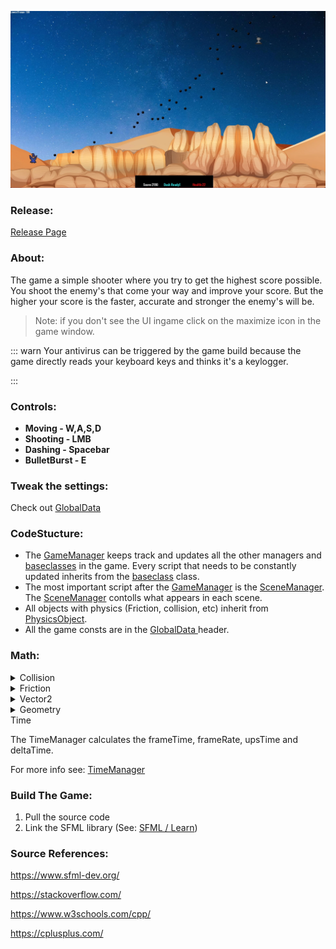 ![game screenshot!](/READMEFiles/GameScreenshot.jpg)

### Release:

[Release Page](https://github.com/IvarNuij/Kernmodule-cpp/releases)

### About:

The game a simple shooter where you try to get the highest score possible. You shoot the enemy's that come your way and improve your score. But the higher your score is the faster, accurate and stronger the enemy's will be.

> Note: if you don't see the UI ingame click on the maximize icon in the game window.

::: warn
Your antivirus can be triggered by the game build because the game directly reads your keyboard keys and thinks it's a keylogger.

:::

### Controls:

- **Moving     - W,A,S,D**
- **Shooting   - LMB**
- **Dashing     - Spacebar**
- **BulletBurst - E**

### Tweak the settings:

Check out [GlobalData](https://github.com/IvarNuij/Kernmodule-cpp/blob/main/kernmodule-cpp/GlobalData.h)

### CodeStucture:

- The [GameManager](https://github.com/IvarNuij/Kernmodule-cpp/blob/main/kernmodule-cpp/GameManager.cpp) keeps track and updates all the other managers and [baseclasses](https://github.com/IvarNuij/Kernmodule-cpp/blob/main/kernmodule-cpp/BaseClass.cpp) in the game. Every script that needs to be constantly updated inherits from the [baseclass](https://github.com/IvarNuij/Kernmodule-cpp/blob/main/kernmodule-cpp/BaseClass.cpp) class.
- The most important script after the [GameManager](https://github.com/IvarNuij/Kernmodule-cpp/blob/main/kernmodule-cpp/GameManager.cpp) is the [SceneManager](https://github.com/IvarNuij/Kernmodule-cpp/blob/main/kernmodule-cpp/SceneManager.cpp). The [SceneManager](https://github.com/IvarNuij/Kernmodule-cpp/blob/main/kernmodule-cpp/SceneManager.cpp) contolls what appears in each scene.
- All objects with physics (Friction, collision, etc) inherit from [PhysicsObject](https://github.com/IvarNuij/Kernmodule-cpp/blob/main/kernmodule-cpp/PhysicsObject.cpp).
- All the game consts are in the [GlobalData ](https://github.com/IvarNuij/Kernmodule-cpp/blob/main/kernmodule-cpp/GlobalData.h)header.

### Math:

<details>
<summary>Collision</summary>

The collision is calculated in squares around each [PhysicsObject](https://github.com/IvarNuij/Kernmodule-cpp/blob/main/kernmodule-cpp/PhysicsObject.cpp). 

![Debug screenshot!](/READMEFiles/DebugScreenshot.jpg)

When 2 objects collide they take damage based on the force in newton, the velocity and position is calculated after that.

For more info see: [CollisionManager](https://github.com/IvarNuij/Kernmodule-cpp/blob/main/kernmodule-cpp/CollisionManager.cpp)

</details>

<details>
<summary>Friction</summary>

First the normalforce is calculated and if the object is static the staticFrictionCoefficient will be applied. If the object isn't static the kineticFrictionCoefficient will be applied. After that the fore will be converted to velocity and is applied on the object.

For more info see: [PhysicsObject](https://github.com/IvarNuij/Kernmodule-cpp/blob/main/kernmodule-cpp/PhysicsObject.cpp#L79)

</details>

<details>
<summary>Vector2</summary>

See: [Vector2](https://github.com/IvarNuij/Kernmodule-cpp/blob/main/kernmodule-cpp/Vector2.cpp)

</details>

<details>
<summary>Geometry</summary>

Calculating the velocity of a bullet:

```
//Calc radian player to mouse
float distanceX = player->pos.x - mousePos.x;
float distanceY = player->pos.y - mousePos.y;  
float mouseRadian = std::atan2(distanceY, distanceX);

//calc Bullet Origin Point
player->playerBulletOrigin = watenk::Vector2(player->pos.x + playerBulletOriginRadius * -std::cos(mouseRadian), player->pos.y + playerBulletOriginRadius * -std::sin(mouseRadian));

//Calc BulletVelocity
watenk::Vector2 bulletNewton(-std::cos(mouseRadian) * bulletSpeed, -std::sin(mouseRadian) * bulletSpeed);
```

</details>

</details>

<summary>Time</summary>

The TimeManager calculates the frameTime, frameRate, upsTime and deltaTime.

For more info see: [TimeManager](https://github.com/IvarNuij/Kernmodule-cpp/blob/main/kernmodule-cpp/TimeManager.cpp)

</details>

### Build The Game:

1. Pull the source code
2. Link the SFML library (See: [SFML / Learn](https://www.sfml-dev.org/tutorials/2.5/start-vc.php))

### Source References:

<https://www.sfml-dev.org/>

<https://stackoverflow.com/>

<https://www.w3schools.com/cpp/>

<https://cplusplus.com/>